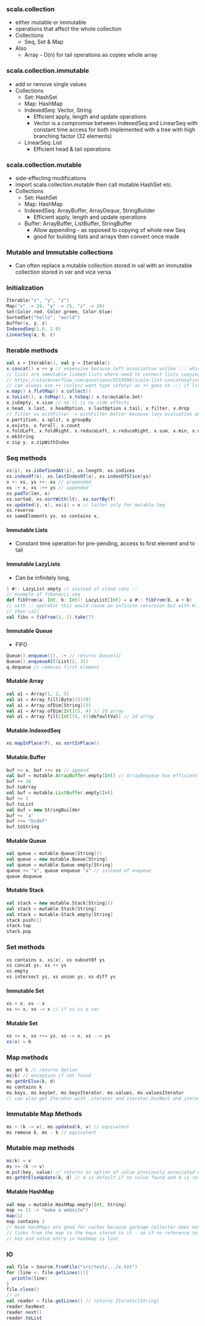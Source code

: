 ### scala.collection
* either mutable or immutable
* operations that affect the whole collection
* Collections
  * Seq, Set & Map
* Also
  * Array - O(n) for tail operations as copies whole array

### scala.collection.immutable
* add or remove single values
* Collections 
  * Set: HashSet
  * Map: HashMap
  * IndexedSeq: Vector, String
    * Efficient apply, length and update operations
    * Vector is a compromise between IndexedSeq and LinearSeq with constant time
      access for both implemented with a tree with high branching factor (32 elements)
  * LinearSeq: List
    * Efficient head & tail operations 

### scala.collection.mutable
* side-effecting modifications
* import scala.collection.mutable then call mutable.HashSet etc.
* Collections
  * Set: HashSet
  * Map: HashMap
  * IndexedSeq: ArrayBuffer, ArrayDeque, StringBuilder
    * Efficient apply, length and update operations
  * Buffer: ArrayBuffer, ListBuffer, StringBuffer
    * Allow appending - as opposed to copying of whole new Seq
    * good for building lists and arrays then convert once made

### Mutable and Immutable collections
* Can often replace a mutable collection stored in val with an immutable 
  collection stored in var and vice versa

### Initialization
```scala
Iterable("x", "y", "z")
Map("x" -> 24, "y" -> 25, "z" -> 26)
Set(Color.red, Color.green, Color.blue)
SortedSet("hello", "world")
Buffer(x, y, z)
IndexedSeq(1.0, 2.0)
LinearSeq(a, b, c)
```

### Iterable methods
```scala
val x = Iterable(), val y = Iterable()
x.concat() x ++ y // expensive because left associative unlike ::: which is right associative
// lists are immutable linked-lists where need to connect lists copying all of first lists 
// https://stackoverflow.com/questions/6559996/scala-list-concatenation-vs
// can always use ++ (unless want type safety) as ++ goes to ::: if list
x.map() x.flatMap() x.collect() 
x.toList(), x.toMap(), x.toSeq() x.to(mutable.Set)
x.isEmpty, x.size // no () is no side effects
x.head, x.last, x.headOption, x.lastOption x.tail, x.filter, x.drop
// filter vs withFilter -> withFilter better because lazy evaluation and single pass
x.partition, x.split, x.groupBy
x.exists, x.forall, x.count
x.foldLeft, x.foldRight, x.reduceLeft, x.reduceRight, x.sum, x.min, x.max
x.mkString
x zip y, x.zipWithIndex
```

### Seq methods
```scala
xs(i), xs.isDefinedAt(i), xs.length, xs.indices
xs.indexOf(x), xs.lastIndexOf(x), xs.indexOfSlice(ys)
x +: xs, ys ++: xs // prepended
xs :+ x, xs :++ ys // appended
xs.padTo(len, x)
xs.sorted, xs.sortWith(lt), xs.sortBy(f)
xs.updated(i, x), xs(i) = x // latter only for mutable.Seq
xs.reverse
xs sameElements ys, xs contains x, 
```

#### Immutable Lists
* Constant time operation for pre-pending, access to first element and to tail

#### Immutable LazyLists
* Can be infinitely long, 
```scala
1 #:: LazyList.empty // instead of stand cons :: 
// example of fibonacci seq
def fibFrom(a: Int, b: Int): LazyList[Int] = a #:: fibFrom(b, a + b)
// with :: operator this would cause an infinite recursion but with #:: it is fine
// then call 
val fibs = fibFrom(1, 1).take(7)
```

#### Immutable Queue
* FIFO
```scala
Queue().enqueue(1), :+ // returns Queue(1)
Queue().enqueueAll(List(2, 3))
q.dequeue // removes first element
```

#### Mutable Array
```scala
val a1 = Array(1, 2, 3)
val a1 = Array.fill[Byte](5)(0)
val a1 = Array.ofDim[String](5)
val a1 = Array.ofDim[Int](5, 4) // 2d array
val a1 = Array.fill[Int](5, 4)(defaultVal) // 2d array
```

#### Mutable.IndexedSeq
```scala
xs.mapInPlace(f), xs.sortInPlace()
```

#### Mutable.Buffer
```scala
buf += x, buf ++= xs // append 
val buf = mutable.ArrayBuffer.empty[Int] // ArrayDequeue has efficient prepend and append
buf += 10
buf.toArray
val buf = mutable.ListBuffer.empty[Int]
buf += 1
buf.toList
val buf = new StringBuilder
buf += 'a'
buf ++= "bcdef"
buf.toString
```

#### Mutable Queue
```scala
val queue = mutable.Queue[String]()
val queue = new mutable.Queue[String]
val queue = mutable.Queue.empty[String]
queue += "a", queue enqueue "a" // instead of enqueue
queue dequeue
```

#### Mutable Stack
```scala
val stack = new mutable.Stack[String]()
val stack = mutable.Stack[String]
val stack = mutable.Stack.empty[String]
stack.push(1)
stack.top
stack.pop
```

### Set methods
```scala
xs contains x, xs(x), xs subsetOf ys
xs concat ys, xs ++ ys
xs.empty
xs intersect ys, xs union ys, xs diff ys
```

#### Immutable Set
```scala
xs + x, xs - x
xs += x, xs -= x // if xs is a var
```

#### Mutable Set
```scala
xs += x, xs ++= ys, xs -= x, xs --= ys
xs(x) = b
```
### Map methods
```scala
ms get k // returns Option
ms(k) // exception if not found
ms getOrElse(k, d) 
ms contains k
ms.keys, ms.keySet, ms.keysIterator, ms.values, ms.valuesIterator
// can also get Iterator with .iterator and iterator.hasNext and iterator.next
```

### Immutable Map Methods
```scala
ms + (k -> v), ms.updated(k, v) // equivalent
ms remove k, ms - k // equivalent
```

### Mutable map methods
```scala
ms(k) = v
ms += (k -> v)
m.put(key, value) // returns an option of value previously associated with key
ms.getOrElseUpdate(k, d) // d is default if no value found and d is returned
```

#### Mutable HashMap
```scala
val map = mutable.HashMap.empty[Int, String]
map += (1 -> "make a website")
map(1)
map contains 2
// Weak HashMaps are good for caches because garbage collector does not follow
// links from the map to the keys stored in it - so if no reference to key then
// key and value entry in hashmap is lost
```

### IO
```scala
val file = Source.fromFile("src/test/.../x.txt")
for (line <- file.getLines()){
  println(line)
}
file.close()
// or 
val reader = file.getLines() // returns Iterator[String]
reader.hasNext
reader.next()
reader.toList
```